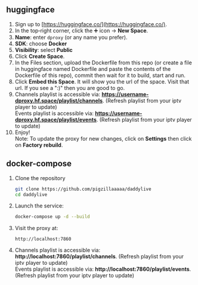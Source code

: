 ## huggingface
1. Sign up to [https://huggingface.co/](https://huggingface.co/).
2. In the top‑right corner, click the ➕ icon → **New Space**.
3. **Name**: enter `dproxy` (or any name you prefer).
4. **SDK**: choose **Docker**
5. **Visibility**: select **Public**
6. Click **Create Space**.
7. In the Files section, upload the Dockerfile from this repo (or create a file in huggingface named Dockerfile and paste the contents of the Dockerfile of this repo), commit then wait for it to build, start and run.
8. Click **Embed this Space**. It will show you the url of the space. Visit that url. If you see a ":)" then you are good to go.
9. Channels playlist is accessible via: **https://username-dproxy.hf.space/playlist/channels**. (Refresh playlist from your iptv player to update)</br>
   Events playlist is accessible via: **https://username-dproxy.hf.space/playlist/events**. (Refresh playlist from your iptv player to update)
10. Enjoy! </br>
Note: To update the proxy for new changes, click on **Settings** then click on **Factory rebuild**.

## docker-compose
1. Clone the repository
   ```bash
   git clone https://github.com/pigzillaaaaa/daddylive
   cd daddylive
   ```
2. Launch the service:
   ```bash
   docker-compose up -d --build
   ```
3. Visit the proxy at:
   ```text
   http://localhost:7860  
4. Channels playlist is accessible via: **http://localhost:7860/playlist/channels**. (Refresh playlist from your iptv player to update)</br>
   Events playlist is accessible via: **http://localhost:7860/playlist/events**. (Refresh playlist from your iptv player to update)

